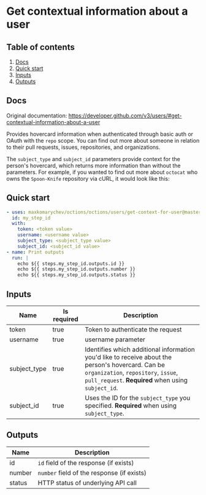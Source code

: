 # Get contextual information about a user

## Table of contents

1. [Docs](#docs)
1. [Quick start](#quick-start)
1. [Inputs](#inputs)
1. [Outputs](#outputs)

<a name="quick-start" ></a>
## Docs

Original documentation: https://developer.github.com/v3/users/#get-contextual-information-about-a-user

Provides hovercard information when authenticated through basic auth or OAuth with the `repo` scope. You can find out more about someone in relation to their pull requests, issues, repositories, and organizations.

The `subject_type` and `subject_id` parameters provide context for the person's hovercard, which returns more information than without the parameters. For example, if you wanted to find out more about `octocat` who owns the `Spoon-Knife` repository via cURL, it would look like this:


<a name="quick start" ></a>
## Quick start

```yaml
- uses: maxkomarychev/octions/octions/users/get-context-for-user@master
  id: my_step_id
  with:
    token: <token value>
    username: <username value>
    subject_type: <subject_type value>
    subject_id: <subject_id value>
- name: Print outputs
  run: |
    echo ${{ steps.my_step_id.outputs.id }}
    echo ${{ steps.my_step_id.outputs.number }}
    echo ${{ steps.my_step_id.outputs.status }}
```


<a name="inputs" ></a>
## Inputs

| Name | Is required | Description |
|---|---|---|
|token|true|Token to authenticate the request
|username|true|username parameter
|subject_type|true|Identifies which additional information you'd like to receive about the person's hovercard. Can be `organization`, `repository`, `issue`, `pull_request`. **Required** when using `subject_id`.
|subject_id|true|Uses the ID for the `subject_type` you specified. **Required** when using `subject_type`.

<a name="outputs" ></a>
## Outputs

| Name | Description |
|---|---|
|id|`id` field of the response (if exists)|
|number|`number` field of the response (if exists)|
|status|HTTP status of underlying API call|

